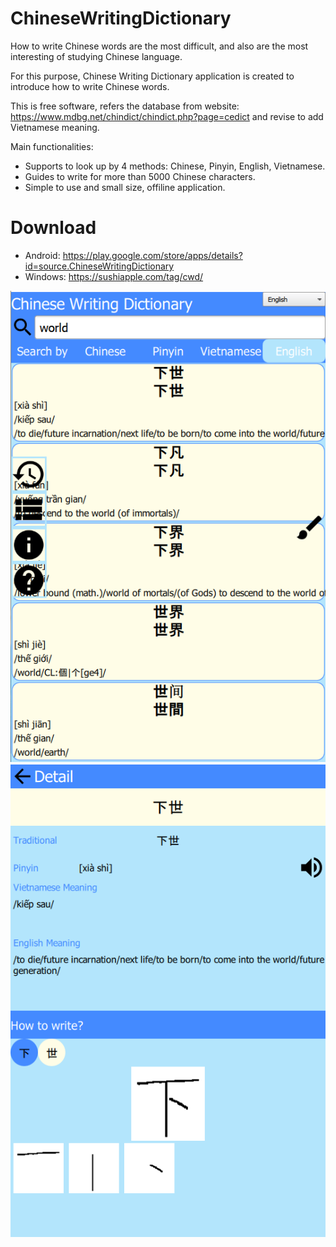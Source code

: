 # ChineseWritingDictionary
How to write Chinese words are the most difficult, and also are the most interesting of studying Chinese language.

For this purpose, Chinese Writing Dictionary application is created to introduce how to write Chinese words.

This is free software, refers the database from website: https://www.mdbg.net/chindict/chindict.php?page=cedict and revise to add Vietnamese meaning.

Main functionalities:
+ Supports to look up by 4 methods: Chinese, Pinyin, English, Vietnamese.
+ Guides to write for more than 5000 Chinese characters.
+ Simple to use and small size, offiline application.

# Download
+ Android: https://play.google.com/store/apps/details?id=source.ChineseWritingDictionary
+ Windows: https://sushiapple.com/tag/cwd/

![picture](https://github.com/KhoaTranProgrammer/ChineseWritingDictionary/blob/master/Overview.png)
![picture](https://github.com/KhoaTranProgrammer/ChineseWritingDictionary/blob/master/Detail.png)
